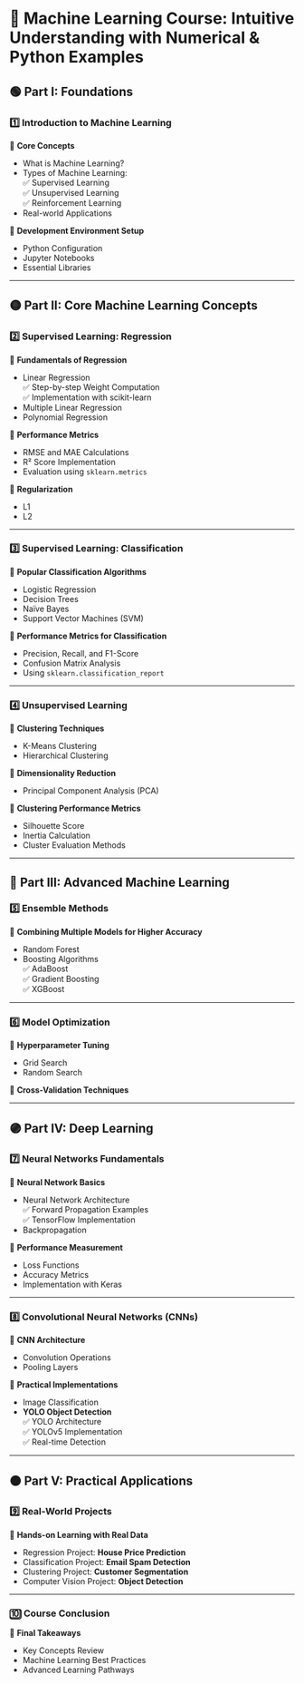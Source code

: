 # **📌 Machine Learning Course: Intuitive Understanding with Numerical & Python Examples**

## **🟢 Part I: Foundations**
### **1️⃣ Introduction to Machine Learning**
📌 **Core Concepts**  
- What is Machine Learning?  
- Types of Machine Learning:  
  ✅ Supervised Learning  
  ✅ Unsupervised Learning  
  ✅ Reinforcement Learning  
- Real-world Applications  

📌 **Development Environment Setup**  
- Python Configuration  
- Jupyter Notebooks  
- Essential Libraries  

---

## **🟡 Part II: Core Machine Learning Concepts**
### **2️⃣ Supervised Learning: Regression**
📌 **Fundamentals of Regression**  
- Linear Regression  
  ✅ Step-by-step Weight Computation  
  ✅ Implementation with scikit-learn  
- Multiple Linear Regression  
- Polynomial Regression  

📌 **Performance Metrics**  
- RMSE and MAE Calculations  
- R² Score Implementation  
- Evaluation using `sklearn.metrics`  

📌 **Regularization**
- L1
- L2 
---

### **3️⃣ Supervised Learning: Classification**
📌 **Popular Classification Algorithms**  
- Logistic Regression  
- Decision Trees  
- Naïve Bayes  
- Support Vector Machines (SVM)  

📌 **Performance Metrics for Classification**  
- Precision, Recall, and F1-Score  
- Confusion Matrix Analysis  
- Using `sklearn.classification_report`  

---

### **4️⃣ Unsupervised Learning**
📌 **Clustering Techniques**  
- K-Means Clustering  
- Hierarchical Clustering  

📌 **Dimensionality Reduction**  
- Principal Component Analysis (PCA)  

📌 **Clustering Performance Metrics**  
- Silhouette Score  
- Inertia Calculation  
- Cluster Evaluation Methods  

---

## **🔵 Part III: Advanced Machine Learning**
### **5️⃣ Ensemble Methods**
📌 **Combining Multiple Models for Higher Accuracy**  
- Random Forest  
- Boosting Algorithms  
  ✅ AdaBoost  
  ✅ Gradient Boosting  
  ✅ XGBoost  

---

### **6️⃣ Model Optimization**
📌 **Hyperparameter Tuning**  
- Grid Search  
- Random Search  

📌 **Cross-Validation Techniques**  

---

## **🟣 Part IV: Deep Learning**
### **7️⃣ Neural Networks Fundamentals**
📌 **Neural Network Basics**  
- Neural Network Architecture  
  ✅ Forward Propagation Examples  
  ✅ TensorFlow Implementation  
- Backpropagation  

📌 **Performance Measurement**  
- Loss Functions  
- Accuracy Metrics  
- Implementation with Keras  

---

### **8️⃣ Convolutional Neural Networks (CNNs)**
📌 **CNN Architecture**  
- Convolution Operations  
- Pooling Layers  

📌 **Practical Implementations**  
- Image Classification  
- **YOLO Object Detection**  
  ✅ YOLO Architecture  
  ✅ YOLOv5 Implementation  
  ✅ Real-time Detection  

---

## **🟠 Part V: Practical Applications**
### **9️⃣ Real-World Projects**
📌 **Hands-on Learning with Real Data**  
- Regression Project: **House Price Prediction**  
- Classification Project: **Email Spam Detection**  
- Clustering Project: **Customer Segmentation**  
- Computer Vision Project: **Object Detection**  

---

### **🔟 Course Conclusion**
📌 **Final Takeaways**  
- Key Concepts Review  
- Machine Learning Best Practices  
- Advanced Learning Pathways  

